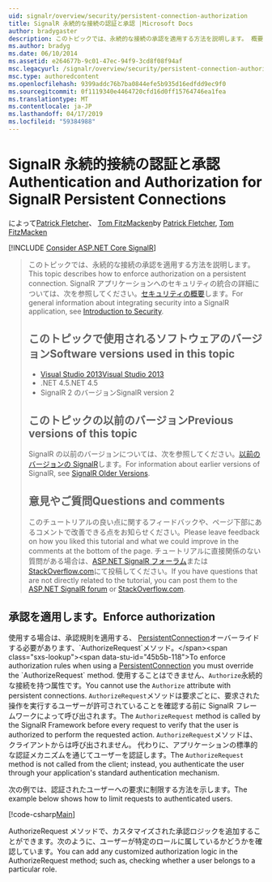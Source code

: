 ```yaml
---
uid: signalr/overview/security/persistent-connection-authorization
title: SignalR 永続的な接続の認証と承認 |Microsoft Docs
author: bradygaster
description: このトピックでは、永続的な接続の承認を適用する方法を説明します。 概要については、SignalR アプリケーションでは、セキュリティと統合しています.
ms.author: bradyg
ms.date: 06/10/2014
ms.assetid: e264677b-9c01-47ec-94f9-3cd8f08f94af
msc.legacyurl: /signalr/overview/security/persistent-connection-authorization
msc.type: authoredcontent
ms.openlocfilehash: 9399addc76b7ba0844efe5b935d16edfdd9ec9f0
ms.sourcegitcommit: 0f1119340e4464720cfd16d0ff15764746ea1fea
ms.translationtype: MT
ms.contentlocale: ja-JP
ms.lasthandoff: 04/17/2019
ms.locfileid: "59384988"
---
```

# <a name="authentication-and-authorization-for-signalr-persistent-connections"></a><span data-ttu-id="45b5b-104">SignalR 永続的接続の認証と承認</span><span class="sxs-lookup"><span data-stu-id="45b5b-104">Authentication and Authorization for SignalR Persistent Connections</span></span>

<span data-ttu-id="45b5b-105">によって[Patrick Fletcher](https://github.com/pfletcher)、 [Tom FitzMacken](https://github.com/tfitzmac)</span><span class="sxs-lookup"><span data-stu-id="45b5b-105">by [Patrick Fletcher](https://github.com/pfletcher), [Tom FitzMacken](https://github.com/tfitzmac)</span></span>

[!INCLUDE [Consider ASP.NET Core SignalR](~/includes/signalr/signalr-version-disambiguation.md)]

> <span data-ttu-id="45b5b-106">このトピックでは、永続的な接続の承認を適用する方法を説明します。</span><span class="sxs-lookup"><span data-stu-id="45b5b-106">This topic describes how to enforce authorization on a persistent connection.</span></span> <span data-ttu-id="45b5b-107">SignalR アプリケーションへのセキュリティの統合の詳細については、次を参照してください。[セキュリティの概要](introduction-to-security.md)します。</span><span class="sxs-lookup"><span data-stu-id="45b5b-107">For general information about integrating security into a SignalR application, see [Introduction to Security](introduction-to-security.md).</span></span>
>
> ## <a name="software-versions-used-in-this-topic"></a><span data-ttu-id="45b5b-108">このトピックで使用されるソフトウェアのバージョン</span><span class="sxs-lookup"><span data-stu-id="45b5b-108">Software versions used in this topic</span></span>
>
>
> - [<span data-ttu-id="45b5b-109">Visual Studio 2013</span><span class="sxs-lookup"><span data-stu-id="45b5b-109">Visual Studio 2013</span></span>](https://my.visualstudio.com/Downloads?q=visual%20studio%202013)
> - <span data-ttu-id="45b5b-110">.NET 4.5</span><span class="sxs-lookup"><span data-stu-id="45b5b-110">.NET 4.5</span></span>
> - <span data-ttu-id="45b5b-111">SignalR 2 のバージョン</span><span class="sxs-lookup"><span data-stu-id="45b5b-111">SignalR version 2</span></span>
>
>
>
> ## <a name="previous-versions-of-this-topic"></a><span data-ttu-id="45b5b-112">このトピックの以前のバージョン</span><span class="sxs-lookup"><span data-stu-id="45b5b-112">Previous versions of this topic</span></span>
>
> <span data-ttu-id="45b5b-113">SignalR の以前のバージョンについては、次を参照してください。[以前のバージョンの SignalR](../older-versions/index.md)します。</span><span class="sxs-lookup"><span data-stu-id="45b5b-113">For information about earlier versions of SignalR, see [SignalR Older Versions](../older-versions/index.md).</span></span>
>
> ## <a name="questions-and-comments"></a><span data-ttu-id="45b5b-114">意見やご質問</span><span class="sxs-lookup"><span data-stu-id="45b5b-114">Questions and comments</span></span>
>
> <span data-ttu-id="45b5b-115">このチュートリアルの良い点に関するフィードバックや、ページ下部にあるコメントで改善できる点をお知らせください。</span><span class="sxs-lookup"><span data-stu-id="45b5b-115">Please leave feedback on how you liked this tutorial and what we could improve in the comments at the bottom of the page.</span></span> <span data-ttu-id="45b5b-116">チュートリアルに直接関係のない質問がある場合は、[ASP.NET SignalR フォーラム](https://forums.asp.net/1254.aspx/1?ASP+NET+SignalR)または[StackOverflow.com](http://stackoverflow.com/)にて投稿してください。</span><span class="sxs-lookup"><span data-stu-id="45b5b-116">If you have questions that are not directly related to the tutorial, you can post them to the [ASP.NET SignalR forum](https://forums.asp.net/1254.aspx/1?ASP+NET+SignalR) or [StackOverflow.com](http://stackoverflow.com/).</span></span>


## <a name="enforce-authorization"></a><span data-ttu-id="45b5b-117">承認を適用します。</span><span class="sxs-lookup"><span data-stu-id="45b5b-117">Enforce authorization</span></span>

<span data-ttu-id="45b5b-118">使用する場合は、承認規則を適用する、 [PersistentConnection](https://msdn.microsoft.com/library/microsoft.aspnet.signalr.persistentconnection(v=vs.111).aspx)オーバーライドする必要があります、`AuthorizeRequest`メソッド。</span><span class="sxs-lookup"><span data-stu-id="45b5b-118">To enforce authorization rules when using a [PersistentConnection](https://msdn.microsoft.com/library/microsoft.aspnet.signalr.persistentconnection(v=vs.111).aspx) you must override the `AuthorizeRequest` method.</span></span> <span data-ttu-id="45b5b-119">使用することはできません、`Authorize`永続的な接続を持つ属性です。</span><span class="sxs-lookup"><span data-stu-id="45b5b-119">You cannot use the `Authorize` attribute with persistent connections.</span></span> <span data-ttu-id="45b5b-120">`AuthorizeRequest`メソッドは要求ごとに、要求された操作を実行するユーザーが許可されていることを確認する前に SignalR フレームワークによって呼び出されます。</span><span class="sxs-lookup"><span data-stu-id="45b5b-120">The `AuthorizeRequest` method is called by the SignalR Framework before every request to verify that the user is authorized to perform the requested action.</span></span> <span data-ttu-id="45b5b-121">`AuthorizeRequest`メソッドは、クライアントからは呼び出されません。 代わりに、アプリケーションの標準的な認証メカニズムを通じてユーザーを認証します。</span><span class="sxs-lookup"><span data-stu-id="45b5b-121">The `AuthorizeRequest` method is not called from the client; instead, you authenticate the user through your application's standard authentication mechanism.</span></span>

<span data-ttu-id="45b5b-122">次の例では、認証されたユーザーへの要求に制限する方法を示します。</span><span class="sxs-lookup"><span data-stu-id="45b5b-122">The example below shows how to limit requests to authenticated users.</span></span>

[!code-csharp[Main](persistent-connection-authorization/samples/sample1.cs)]

<span data-ttu-id="45b5b-123">AuthorizeRequest メソッドで、カスタマイズされた承認ロジックを追加することができます。次のように、ユーザーが特定のロールに属しているかどうかを確認しています。</span><span class="sxs-lookup"><span data-stu-id="45b5b-123">You can add any customized authorization logic in the AuthorizeRequest method; such as, checking whether a user belongs to a particular role.</span></span>
